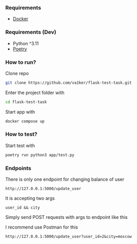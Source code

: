 ### Requirements
- [Docker](https://www.docker.com/)

### Requirements (Dev)
- Python ^3.11 
- [Poetry](https://python-poetry.org/)
 

### How to run?

Clone repo
```bash
git clone https://github.com/va1ker/flask-test-task.git
```

Enter the project folder with

```bash
cd flask-test-task
```

Start app with

```bash
docker compose up
```

### How to test?

Start test with
```bash
poetry run python3 app/test.py
```

### Endpoints

There is only one endpoint for changing balance of user
```
http://127.0.0.1:5000/update_user
```
It is accepting two args
```
user_id && city
```
Simply send POST requests with args to endpoint like this

I recommend use Postman for this
```
http://127.0.0.1:5000/update_user?user_id=2&city=moscow
```
